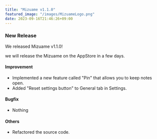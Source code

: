 ```yaml
---
title: "Mizuame v1.1.0"
featured_image: "/images/MizuameLogo.png"
date: 2023-09-16T21:46:26+09:00
---
```

### New Release
We released Mizuame v1.1.0!  

we will release the Mizuame on the AppStore in a few days. 

#### Improvement
- Implemented a new feature called "Pin" that allows you to keep notes open.
- Added "Reset settings button" to General tab in Settings.

#### Bugfix
- Nothing

#### Others
- Refactored the source code.
